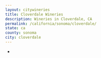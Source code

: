 ```yaml
---
layout: citywineries
title: Cloverdale Wineries
description: Wineries in Cloverdale, CA
permalink: /california/sonoma/cloverdale/
state: ca
county: sonoma
city: cloverdale
---
```

-
